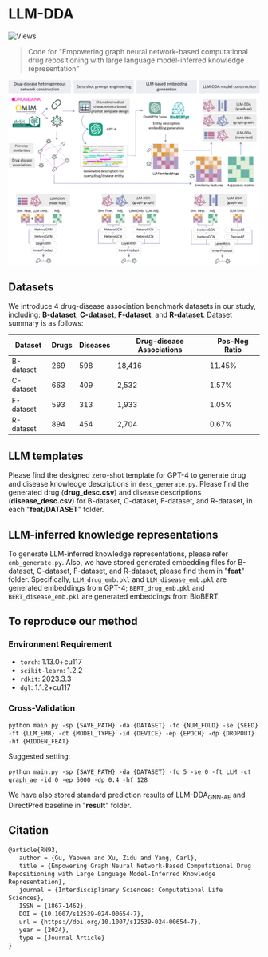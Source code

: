 # LLM-DDA
![Views](https://komarev.com/ghpvc/?username=Somewhat120&label=LLM-DDA%20views&color=0e75b6&style=flat)

> Code for "Empowering graph neural network-based computational drug repositioning with large language model-inferred knowledge representation"

![Workflow](workflow.jpg)

## Datasets
We introduce 4 drug-disease association benchmark datasets in our study, including: [**B-dataset**](https://link.springer.com/article/10.1186/s12859-018-2220-4), [**C-dataset**](https://academic.oup.com/bioinformatics/article/32/17/2664/2450730), [**F-dataset**](https://www.embopress.org/doi/full/10.1038/msb.2011.26), and [**R-dataset**](https://www.sciencedirect.com/science/article/pii/S0010482522008356). Dataset summary is as follows:

| Dataset   | Drugs | Diseases | Drug-disease Associations | Pos-Neg Ratio |
|-----------|-------|----------|--------------------------|---------------|
| B-dataset | 269   | 598      | 18,416                   | 11.45%        |
| C-dataset | 663   | 409      | 2,532                    | 1.57%         |
| F-dataset | 593   | 313      | 1,933                    | 1.05%         |
| R-dataset | 894   | 454      | 2,704                    | 0.67%         |

## LLM templates
Please find the designed zero-shot template for GPT-4 to generate drug and disease knowledge descriptions in ```desc_generate.py```. Please find the generated drug (**drug_desc.csv**) and disease descriptions (**disease_desc.csv**) for B-dataset, C-dataset, F-dataset, and R-dataset, in each "**feat/DATASET**" folder.

## LLM-inferred knowledge representations
To generate LLM-inferred knowledge representations, please refer ```emb_generate.py```. Also, we have stored generated embedding files for B-dataset, C-dataset, F-dataset, and R-dataset, please find them in "**feat**" folder. Specifically, ```LLM_drug_emb.pkl``` and ```LLM_disease_emb.pkl``` are generated embeddings from GPT-4; ```BERT_drug_emb.pkl``` and ```BERT_disease_emb.pkl``` are generated embeddings from BioBERT.

## To reproduce our method

### Environment Requirement
- `torch`: 1.13.0+cu117
- `scikit-learn`: 1.2.2
- `rdkit`: 2023.3.3
- `dgl`: 1.1.2+cu117

### Cross-Validation
```
python main.py -sp {SAVE_PATH} -da {DATASET} -fo {NUM_FOLD} -se {SEED} -ft {LLM_EMB} -ct {MODEL_TYPE} -id {DEVICE} -ep {EPOCH} -dp {DROPOUT} -hf {HIDDEN_FEAT}
```
Suggested setting:
```
python main.py -sp {SAVE_PATH} -da {DATASET} -fo 5 -se 0 -ft LLM -ct graph_ae -id 0 -ep 5000 -dp 0.4 -hf 128
```

We have also stored standard prediction results of LLM-DDA<sub>GNN-AE</sub> and DirectPred baseline in "**result**" folder.

## Citation
```
@article{RN93,
   author = {Gu, Yaowen and Xu, Zidu and Yang, Carl},
   title = {Empowering Graph Neural Network-Based Computational Drug Repositioning with Large Language Model-Inferred Knowledge Representation},
   journal = {Interdisciplinary Sciences: Computational Life Sciences},
   ISSN = {1867-1462},
   DOI = {10.1007/s12539-024-00654-7},
   url = {https://doi.org/10.1007/s12539-024-00654-7},
   year = {2024},
   type = {Journal Article}
}
```
